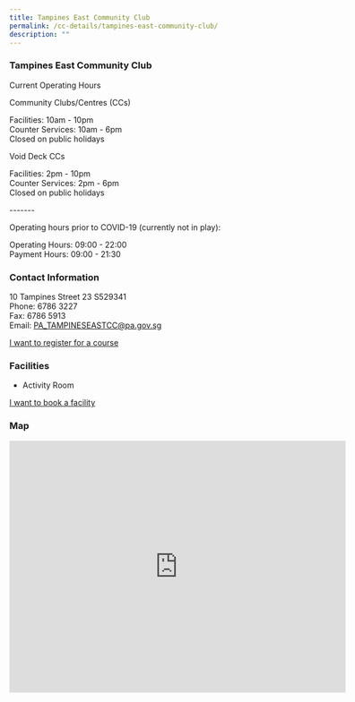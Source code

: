 ```yaml
---
title: Tampines East Community Club
permalink: /cc-details/tampines-east-community-club/
description: ""
---
```

### Tampines East Community Club

Current Operating Hours  
  
Community Clubs/Centres (CCs)  
  
Facilities: 10am - 10pm  
Counter Services: 10am - 6pm  
Closed on public holidays  
  
Void Deck CCs  
  
Facilities: 2pm - 10pm  
Counter Services: 2pm - 6pm  
Closed on public holidays  
  
\-------  
  
Operating hours prior to COVID-19 (currently not in play):

Operating Hours: 09:00 - 22:00  
Payment Hours: 09:00 - 21:30

### Contact Information

10 Tampines Street 23 S529341  
Phone: 6786 3227  
Fax: 6786 5913  
Email: [PA\_TAMPINESEASTCC@pa.gov.sg](mailto:PA_TAMPINESEASTCC@pa.gov.sg)  

[I want to register for a course](https://www.onepa.gov.sg/)

### Facilities

*   Activity Room

[I want to book a facility](https://www.onepa.gov.sg/)

### Map
<iframe src="https://www.google.com/maps/embed?pb=!1m18!1m12!1m3!1d3988.7052943694025!2d103.9501144283828!3d1.3533926587989984!2m3!1f0!2f0!3f0!3m2!1i1024!2i768!4f13.1!3m3!1m2!1s0x31da3d1b598c7941%3A0xab9b83129f814ee7!2s10%20Tampines%20Street%2023%2C%20Singapore%20527201!5e0!3m2!1sen!2ssg!4v1661226752497!5m2!1sen!2ssg" width="600" height="450" style="border:0;" allowfullscreen="" loading="lazy" ></iframe>
